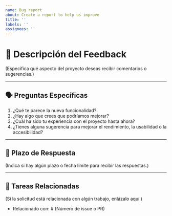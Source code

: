 ```yaml
---
name: Bug report
about: Create a report to help us improve
title: ''
labels: ''
assignees: ''
---
```

# 📝 Descripción del Feedback

(Especifica qué aspecto del proyecto deseas recibir comentarios o sugerencias.)

---

## 🗣️ Preguntas Específicas

1. ¿Qué te parece la nueva funcionalidad?
2. ¿Hay algo que crees que podríamos mejorar?
3. ¿Cuál ha sido tu experiencia con el proyecto hasta ahora?
4. ¿Tienes alguna sugerencia para mejorar el rendimiento, la usabilidad o la accesibilidad?

---

## 📅 Plazo de Respuesta

(Indica si hay algún plazo o fecha límite para recibir las respuestas.)

---

## 📜 Tareas Relacionadas

(Si la solicitud está relacionada con algún trabajo, enlázalo aquí.)
- Relacionado con: # (Número de issue o PR)

